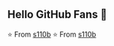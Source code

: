 ## Hello GitHub Fans 👋



⭐️ From [s110b](https://github.com/s110b)
⭐️ From [s110b](https://github.com/s110b)
